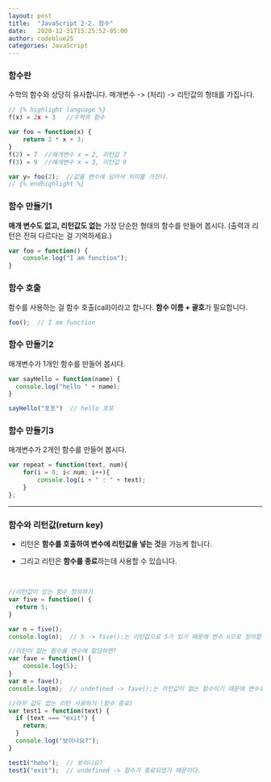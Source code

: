 ```yaml
---
layout: post
title:  "JavaScript 2-2. 함수"
date:   2020-12-31T15:25:52-05:00
author: codeblue25
categories: JavaScript
---
```


<h3>함수란</h3>

수학의 함수와 상당히 유사합니다. 매개변수 -> (처리) -> 리턴값의 형태를 가집니다.

```javascript
// {% highlight language %}
f(x) = 2x + 3   //수학의 함수

var foo = function(x) {
    return 2 * x + 3;
}
f(2) = 7  //매개변수 x = 2, 리턴값 7
f(3) = 9  //매개변수 x = 3, 리턴값 9

var y= foo(2);  //값을 변수에 담아서 의미를 가진다.
// {% endhighlight %}
```



<h3>함수 만들기1</h3>

**매개 변수도 없고, 리턴값도 없는** 가장 단순한 형태의 함수를 만들어 봅시다. 
(출력과 리턴은 전혀 다르다는 걸 기억하세요.)

```javascript
var foo = function() {
    console.log("I am function");
}
```



<h3>함수 호출</h3>

함수를 사용하는 걸 함수 호출(call)이라고 합니다. **함수 이름 + 괄호**가 필요합니다.

```javascript
foo();  // I am function
```



<h3>함수 만들기2</h3>

매개변수가 1개인 함수를 만들어 봅시다.

```javascript
var sayHello = function(name) {
  console.log("hello " + name);
}

sayHello("포포")  // hello 포포
```



<h3>함수 만들기3</h3>

매개변수가 2개인 함수를 만들어 봅시다.

```javascript
var repeat = function(text, num){
    for(i = 0; i< num; i++){
        console.log(i + " : " + text);
    }
};
```

-----

<h3>함수와 리턴값(return key)</h3>

* 리턴은 **함수를 호출하여 변수에 리턴값을 넣는 것**을 가능케 합니다.

* 그리고 리턴은 **함수를 종료**하는데 사용할 수 있습니다.

  <br/>

```javascript
//리턴값이 있는 함수 정의하기
var five = function() {
  return 5;
}

var n = five();
console.log(n);  // 5 -> five();는 리턴값으로 5가 있기 때문에 변수 n으로 정의할 수 있다.
```

```javascript
//리턴이 없는 함수를 변수에 할당하면?
var fave = function() {
    console.log(5);
}
var m = fave();
console.log(m);  // undefined -> fave();는 리턴값이 없는 함수이기 때문에 변수로 정의될 수 없다.
```

```javascript
//아무 값도 없는 리턴 사용하기 (함수 종료)
var test1 = function(text) {
  if (text === "exit") {
    return;
  }   
  console.log("보이나요?");    
}

test1("hoho");  // 보이나요?
test1("exit");  // undefined -> 함수가 종료되었기 때문이다.
```